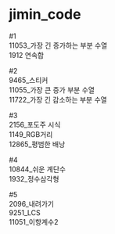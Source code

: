 # jimin_code


#1   
11053_가장 긴 증가하는 부분 수열   
1912 연속합

#2   
9465_스티커   
11055_가장 큰 증가 부분 수열   
11722_가장 긴 감소하는 부분 수열   

#3   
2156_포도주 시식   
1149_RGB거리   
12865_평범한 배낭

#4   
10844_쉬운 계단수     
1932_정수삼각형

#5   
2096_내려가기   
9251_LCS   
11051_이항계수2   
